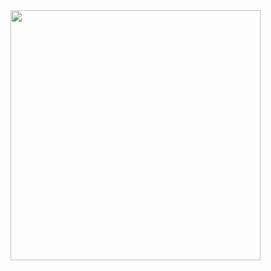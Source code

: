 <img src="https://github.com/victorblum/course-selling-page/blob/main/photo/Preview_laptop.gif" width="400" />
